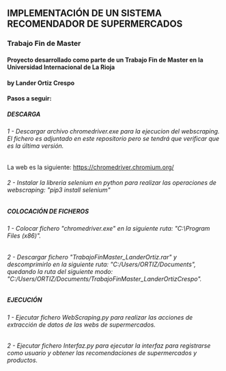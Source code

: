 ## IMPLEMENTACIÓN DE UN SISTEMA RECOMENDADOR DE SUPERMERCADOS
### Trabajo Fin de Master

#### Proyecto desarrollado como parte de un Trabajo Fin de Master en la Universidad Internacional de La Rioja
#### by Lander Ortiz Crespo



#### Pasos a seguir:

##### DESCARGA
###### 1 - Descargar archivo chromedriver.exe para la ejecucion del webscraping. El fichero es adjuntado en este repositorio pero se tendrá que verificar que es la última versión.
La web es la siguiente: https://chromedriver.chromium.org/
###### 2 - Instalar la libreria selenium en python para realizar las operaciones de webscraping: "pip3 install selenium" 

##### COLOCACIÓN DE FICHEROS
###### 1 - Colocar fichero "chromedriver.exe" en la siguiente ruta: "C:\Program Files (x86)".
###### 2 - Descargar fichero "TrabajoFinMaster_LanderOrtiz.rar" y descomprimirlo en la siguiente ruta: "C:/Users/ORTIZ/Documents", quedando la ruta del siguiente modo: "C:/Users/ORTIZ/Documents/TrabajoFinMaster_LanderOrtizCrespo".

##### EJECUCIÓN
###### 1 - Ejecutar fichero WebScraping.py para realizar las acciones de extracción de datos de las webs de supermercados.
###### 2 - Ejecutar fichero Interfaz.py para ejecutar la interfaz para registrarse como usuario y obtener las recomendaciones de supermercados y productos.
